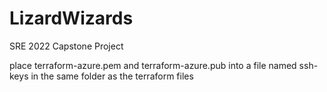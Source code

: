 # LizardWizards
SRE 2022 Capstone Project

place terraform-azure.pem and terraform-azure.pub into a file named ssh-keys in the same folder as the terraform files
